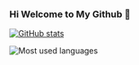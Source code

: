 ### Hi Welcome to My Github 👋

[![GitHub stats](https://github-readme-stats.vercel.app/api?username=leishao06)](https://github.com/anuraghazra/github-readme-stats)

![Most used languages](https://github-readme-stats.vercel.app/api/top-langs/?username=leishao06&layout=compact&hide_border=true&langs_count=10)

<!--
**leishao06/leishao06** is a ✨ _special_ ✨ repository because its `README.md` (this file) appears on your GitHub profile.

Here are some ideas to get you started:

- 🔭 I’m currently working on ...
- 🌱 I’m currently learning ...
- 👯 I’m looking to collaborate on ...
- 🤔 I’m looking for help with ...
- 💬 Ask me about ...
- 📫 How to reach me: ...
- 😄 Pronouns: ...
- ⚡ Fun fact: ...
-->
